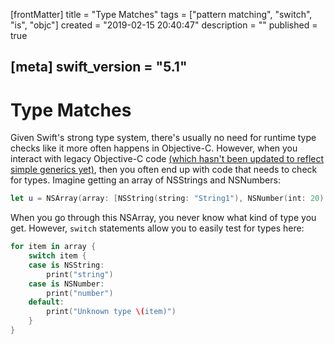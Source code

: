 [frontMatter]
title = "Type Matches"
tags = ["pattern matching", "switch", "is", "objc"]
created = "2019-02-15 20:40:47"
description = ""
published = true

[meta]
swift_version = "5.1"
---

# Type Matches

Given Swift\'s strong type system, there\'s usually no need for runtime
type checks like it more often happens in Objective-C. However, when you
interact with legacy Objective-C code [(which hasn\'t been updated to
reflect simple generics
yet)](https://netguru.co/blog/objective-c-generics), then you often end
up with code that needs to check for types. Imagine getting an array of
NSStrings and NSNumbers:

``` Swift
let u = NSArray(array: [NSString(string: "String1"), NSNumber(int: 20), NSNumber(int: 40)])
```

When you go through this NSArray, you never know what kind of type you
get. However, `switch` statements allow you to easily test for types
here:

``` Swift
for item in array {
    switch item {
    case is NSString:
        print("string")
    case is NSNumber:
        print("number")
    default:
        print("Unknown type \(item)")
    }
}
```
